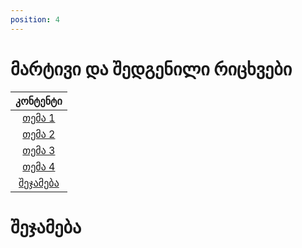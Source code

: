 ```yaml
---
position: 4
---
```


# მარტივი და შედგენილი რიცხვები

|       კონტენტი        |
| :-------------------: |
|   [თემა 1](#თემა-1)   |
|   [თემა 2](#თემა-2)   |
|   [თემა 3](#თემა-3)   |
|   [თემა 4](#თემა-4)   |
| [შეჯამება](#შეჯამება) |


# შეჯამება